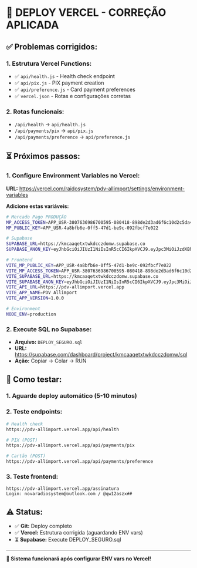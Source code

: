 # 🚀 DEPLOY VERCEL - CORREÇÃO APLICADA

## ✅ **Problemas corrigidos:**

### 1. **Estrutura Vercel Functions:**
- ✅ `api/health.js` - Health check endpoint
- ✅ `api/pix.js` - PIX payment creation
- ✅ `api/preference.js` - Card payment preferences
- ✅ `vercel.json` - Rotas e configurações corretas

### 2. **Rotas funcionais:**
- `/api/health` → `api/health.js`
- `/api/payments/pix` → `api/pix.js` 
- `/api/payments/preference` → `api/preference.js`

## ⏳ **Próximos passos:**

### 1. **Configure Environment Variables no Vercel:**
**URL:** https://vercel.com/raidosystem/pdv-allimport/settings/environment-variables

**Adicione estas variáveis:**
```bash
# Mercado Pago PRODUÇÃO
MP_ACCESS_TOKEN=APP_USR-3807636986700595-080418-898de2d3ad6f6c10d2c5da46e68007d2-167089193
MP_PUBLIC_KEY=APP_USR-4a8bfb6e-0ff5-47d1-be9c-092fbcf7e022

# Supabase
SUPABASE_URL=https://kmcaaqetxtwkdcczdomw.supabase.co
SUPABASE_ANON_KEY=eyJhbGciOiJIUzI1NiIsInR5cCI6IkpXVCJ9.eyJpc3MiOiJzdXBhYmFzZSIsInJlZiI6ImttY2FhcWV0eHR3a2RjY3pkb213Iiwicm9sZSI6ImFub24iLCJpYXQiOjE3NTM5MjU3MDksImV4cCI6MjA2OTUwMTcwOX0.gFcUOoNPESqp2PALV5CYhMceTQ4HVuf-noGn94Fzbwg

# Frontend
VITE_MP_PUBLIC_KEY=APP_USR-4a8bfb6e-0ff5-47d1-be9c-092fbcf7e022
VITE_MP_ACCESS_TOKEN=APP_USR-3807636986700595-080418-898de2d3ad6f6c10d2c5da46e68007d2-167089193
VITE_SUPABASE_URL=https://kmcaaqetxtwkdcczdomw.supabase.co
VITE_SUPABASE_ANON_KEY=eyJhbGciOiJIUzI1NiIsInR5cCI6IkpXVCJ9.eyJpc3MiOiJzdXBhYmFzZSIsInJlZiI6ImttY2FhcWV0eHR3a2RjY3pkb213Iiwicm9sZSI6ImFub24iLCJpYXQiOjE3NTM5MjU3MDksImV4cCI6MjA2OTUwMTcwOX0.gFcUOoNPESqp2PALV5CYhMceTQ4HVuf-noGn94Fzbwg
VITE_API_URL=https://pdv-allimport.vercel.app
VITE_APP_NAME=PDV Allimport
VITE_APP_VERSION=1.0.0

# Environment
NODE_ENV=production
```

### 2. **Execute SQL no Supabase:**
- **Arquivo:** `DEPLOY_SEGURO.sql`
- **URL:** https://supabase.com/dashboard/project/kmcaaqetxtwkdcczdomw/sql
- **Ação:** Copiar → Colar → RUN

## 🧪 **Como testar:**

### 1. **Aguarde deploy automático (5-10 minutos)**

### 2. **Teste endpoints:**
```bash
# Health check
https://pdv-allimport.vercel.app/api/health

# PIX (POST)
https://pdv-allimport.vercel.app/api/payments/pix

# Cartão (POST)  
https://pdv-allimport.vercel.app/api/payments/preference
```

### 3. **Teste frontend:**
```
https://pdv-allimport.vercel.app/assinatura
Login: novaradiosystem@outlook.com / @qw12aszx##
```

## ⚠️ **Status:**
- ✅ **Git:** Deploy completo
- ✅ **Vercel:** Estrutura corrigida (aguardando ENV vars)
- ⏳ **Supabase:** Execute DEPLOY_SEGURO.sql

---
**🎉 Sistema funcionará após configurar ENV vars no Vercel!**
